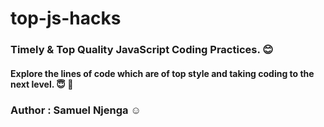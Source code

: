 # top-js-hacks
### Timely & Top Quality JavaScript Coding Practices. :blush:
#### Explore the lines of code which are of top style and taking coding to the next level. :innocent: :rocket:
### Author : Samuel Njenga  :relaxed:

